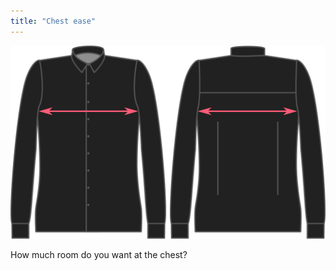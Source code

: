```yaml
---
title: "Chest ease"
---
```


![Chest ease](chestease.svg)

How much room do you want at the chest?




